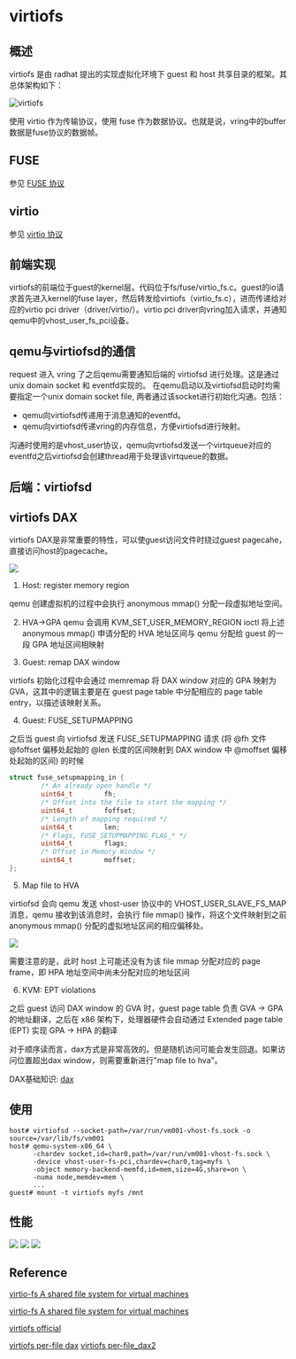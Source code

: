 # virtiofs

## 概述
virtiofs 是由 radhat 提出的实现虚拟化环境下 guest 和 host 共享目录的框架。其总体架构如下：

![virtiofs](./images/virtiofs.jpeg)

使用 virtio 作为传输协议，使用 fuse 作为数据协议。也就是说，vring中的buffer数据是fuse协议的数据帧。

## FUSE
参见 [FUSE 协议](../FUSE/fuse.md)

## virtio
参见 [virtio 协议](../virtio/virtio.md)
## 前端实现
virtiofs的前端位于guest的kernel层。代码位于fs/fuse/virtio_fs.c。guest的io请求首先进入kernel的fuse layer，然后转发给virtiofs（virtio_fs.c），进而传递给对应的virtio pci driver（driver/virtio/）。virtio pci driver向vring加入请求，并通知qemu中的vhost_user_fs_pci设备。

## qemu与virtiofsd的通信
request 进入 vring 了之后qemu需要通知后端的 virtiofsd 进行处理。这是通过unix domain socket 和 eventfd实现的。
在qemu启动以及virtiofsd启动时均需要指定一个unix domain socket file, 两者通过该socket进行初始化沟通。包括：

 - qemu向virtiofsd传递用于消息通知的eventfd。
 - qemu向virtiofsd传递vring的内存信息，方便virtiofsd进行映射。

 沟通时使用的是vhost_user协议，qemu向vrtiofsd发送一个virtqueue对应的eventfd之后virtiofsd会创建thread用于处理该virtqueue的数据。

## 后端：virtiofsd

## virtiofs DAX

virtiofs DAX是非常重要的特性，可以使guest访问文件时绕过guest pagecahe，直接访问host的pagecache。

![](./images/virtiofs-dax-routine.svg)

1. Host: register memory region

qemu 创建虚拟机的过程中会执行 anonymous mmap() 分配一段虚拟地址空间。

2. HVA->GPA
qemu 会调用 KVM_SET_USER_MEMORY_REGION ioctl 将上述 anonymous mmap() 申请分配的 HVA 地址区间与 qemu 分配给 guest 的一段 GPA 地址区间相映射

3. Guest: remap DAX window

virtiofs 初始化过程中会通过 memremap 将 DAX window 对应的 GPA 映射为 GVA，这其中的逻辑主要是在 guest page table 中分配相应的 page table entry，以描述该映射关系。

4. Guest: FUSE_SETUPMAPPING

之后当 guest 向 virtiofsd 发送 FUSE_SETUPMAPPING 请求 (将 @fh 文件 @foffset 偏移处起始的 @len 长度的区间映射到 DAX window 中 @moffset 偏移处起始的区间) 的时候
```c
struct fuse_setupmapping_in {                                                        
        /* An already open handle */                                                 
        uint64_t        fh;                                                      
        /* Offset into the file to start the mapping */                          
        uint64_t        foffset;                                                     
        /* Length of mapping required */                                             
        uint64_t        len;                                                         
        /* Flags, FUSE_SETUPMAPPING_FLAG_* */                                    
        uint64_t        flags;                                                   
        /* Offset in Memory Window */                                                
        uint64_t        moffset;                                                 
};
```

5. Map file to HVA

virtiofsd 会向 qemu 发送 vhost-user 协议中的 VHOST_USER_SLAVE_FS_MAP 消息，qemu 接收到该消息时，会执行 file mmap() 操作，将这个文件映射到之前 anonymous mmap() 分配的虚拟地址区间的相应偏移处。

![](./images/virtiofs-dax-address-3.jpg)

需要注意的是，此时 host 上可能还没有为该 file mmap 分配对应的 page frame，即 HPA 地址空间中尚未分配对应的地址区间

6. KVM: EPT violations

之后 guest 访问 DAX window 的 GVA 时，guest page table 负责 GVA -> GPA 的地址翻译，之后在 x86 架构下，处理器硬件会自动通过 Extended page table (EPT) 实现 GPA -> HPA 的翻译


对于顺序读而言，dax方式是非常高效的。但是随机访问可能会发生回退。如果访问位置超出dax window，则需要重新进行"map file to hva"。

DAX基础知识: [dax](../dax/dax.md)

## 使用

```shell
host# virtiofsd --socket-path=/var/run/vm001-vhost-fs.sock -o source=/var/lib/fs/vm001
host# qemu-system-x86_64 \
      -chardev socket,id=char0,path=/var/run/vm001-vhost-fs.sock \
      -device vhost-user-fs-pci,chardev=char0,tag=myfs \
      -object memory-backend-memfd,id=mem,size=4G,share=on \
      -numa node,memdev=mem \
      ...
guest# mount -t virtiofs myfs /mnt
```

## 性能

![](./images/virtiofs_psync.png)
![](./images/virtiofs_aio.png)
![](./images/virtiofs_2020.png)

## Reference

[virtio-fs A shared file system for virtual machines](https://www.youtube.com/watch?v=969sXbNX01U&t=1318s)

[virtio-fs A shared file system for virtual machines](https://www.youtube.com/watch?v=EIVOzTsGMMI&t=329s)

[virtiofs official](https://virtio-fs.gitlab.io/)

[virtiofs per-file dax](https://lwn.net/Articles/872521/)
[virtiofs per-file_dax2](https://developer.aliyun.com/article/863752)
